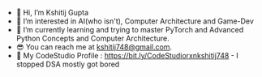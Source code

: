 - 👋 Hi, I’m Kshitij Gupta 
- 👀 I’m interested in AI(who isn't), Computer Architecture and Game-Dev
- 🌱 I’m currently learning and trying to master PyTorch and Advanced Python Concepts and Computer Architecture.
- 😎 You can reach me at kshitij748@gmail.com.
- 🥶 My CodeStudio Profile : https://bit.ly/CodeStudiorxnkshitij748 - I stopped DSA mostly got bored
<!---
syerak748/syerak748 is a ✨ special ✨ repository because its `README.md` (this file) appears on your GitHub profile.
You can click the Preview link to take a look at your changes.
--->
